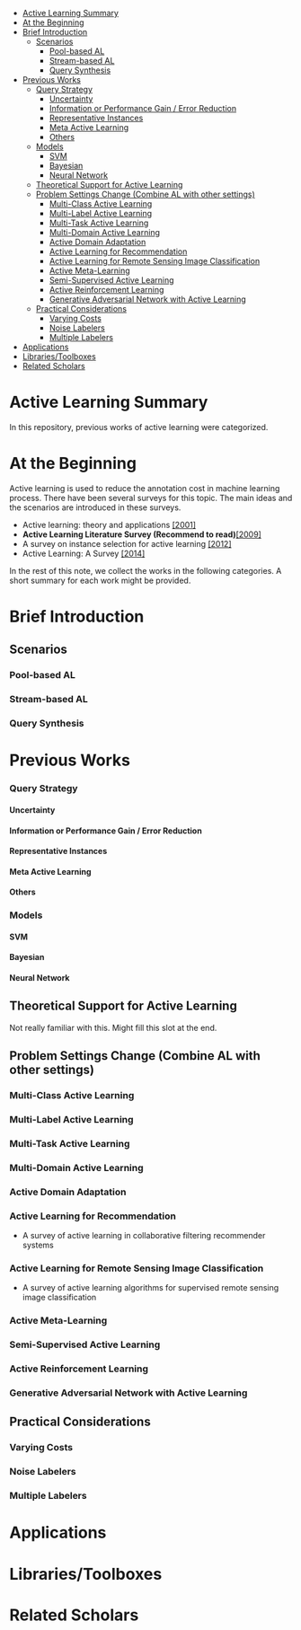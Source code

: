 - [Active Learning Summary](#active-learning-summary)
- [At the Beginning](#at-the-beginning)
- [Brief Introduction](#brief-introduction)
  - [Scenarios](#scenarios)
    - [Pool-based AL](#pool-based-al)
    - [Stream-based AL](#stream-based-al)
    - [Query Synthesis](#query-synthesis)
- [Previous Works](#previous-works)
    - [Query Strategy](#query-strategy)
      - [Uncertainty](#uncertainty)
      - [Information or Performance Gain / Error Reduction](#information-or-performance-gain--error-reduction)
      - [Representative Instances](#representative-instances)
      - [Meta Active Learning](#meta-active-learning)
      - [Others](#others)
    - [Models](#models)
      - [SVM](#svm)
      - [Bayesian](#bayesian)
      - [Neural Network](#neural-network)
  - [Theoretical Support for Active Learning](#theoretical-support-for-active-learning)
  - [Problem Settings Change (Combine AL with other settings)](#problem-settings-change-combine-al-with-other-settings)
    - [Multi-Class Active Learning](#multi-class-active-learning)
    - [Multi-Label Active Learning](#multi-label-active-learning)
    - [Multi-Task Active Learning](#multi-task-active-learning)
    - [Multi-Domain Active Learning](#multi-domain-active-learning)
    - [Active Domain Adaptation](#active-domain-adaptation)
    - [Active Learning for Recommendation](#active-learning-for-recommendation)
    - [Active Learning for Remote Sensing Image Classification](#active-learning-for-remote-sensing-image-classification)
    - [Active Meta-Learning](#active-meta-learning)
    - [Semi-Supervised Active Learning](#semi-supervised-active-learning)
    - [Active Reinforcement Learning](#active-reinforcement-learning)
    - [Generative Adversarial Network with Active Learning](#generative-adversarial-network-with-active-learning)
  - [Practical Considerations](#practical-considerations)
    - [Varying Costs](#varying-costs)
    - [Noise Labelers](#noise-labelers)
    - [Multiple Labelers](#multiple-labelers)
- [Applications](#applications)
- [Libraries/Toolboxes](#librariestoolboxes)
- [Related Scholars](#related-scholars)

# Active Learning Summary
In this repository, previous works of active learning were categorized. 

# At the Beginning

Active learning is used to reduce the annotation cost in machine learning process.
There have been several surveys for this topic.
The main ideas and the scenarios are introduced in these surveys.

- Active learning: theory and applications [[2001]](https://ai.stanford.edu/~koller/Papers/Tong:2001.pdf.gz)
- **Active Learning Literature Survey (Recommend to read)**[[2009]](https://minds.wisconsin.edu/handle/1793/60660)
- A survey on instance selection for active learning [[2012]](https://link.springer.com/article/10.1007/s10115-012-0507-8)
- Active Learning: A Survey [[2014]](https://www.taylorfrancis.com/books/e/9780429102639/chapters/10.1201/b17320-27)

In the rest of this note, we collect the works in the following categories.
A short summary for each work might be provided.

# Brief Introduction
## Scenarios
### Pool-based AL
### Stream-based AL
### Query Synthesis

# Previous Works
### Query Strategy
#### Uncertainty
#### Information or Performance Gain / Error Reduction
#### Representative Instances
#### Meta Active Learning
#### Others
### Models
#### SVM
#### Bayesian
#### Neural Network

## Theoretical Support for Active Learning
Not really familiar with this.
Might fill this slot at the end.

## Problem Settings Change (Combine AL with other settings)
### Multi-Class Active Learning 
### Multi-Label Active Learning  
### Multi-Task Active Learning
### Multi-Domain Active Learning
### Active Domain Adaptation
### Active Learning for Recommendation
- A survey of active learning in collaborative filtering recommender systems
### Active Learning for Remote Sensing Image Classification
- A survey of active learning algorithms for supervised remote sensing image classification
### Active Meta-Learning
### Semi-Supervised Active Learning
### Active Reinforcement Learning
### Generative Adversarial Network with Active Learning

## Practical Considerations
### Varying Costs
### Noise Labelers
### Multiple Labelers

# Applications
# Libraries/Toolboxes
# Related Scholars